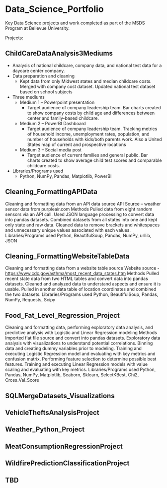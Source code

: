 # Data_Science_Portfolio
Key Data Science projects and work completed as part of the MSDS Program at Bellevue University.

Projects:

## ChildCareDataAnalysis3Mediums
  - Analysis of national childcare, company data, and national test data for a daycare center company. 
  - Data preparation and cleaning
    - Kept data from only Midwest states and median childcare costs. Merged with company cost dataset. Updated national test dataset based on school subjects
  - Three mediums
    - Medium 1 – Powerpoint presentation
      - Target audience of company leadership team. Bar charts created to show company costs by child age and differences between center and family-based childcare. 
    - Medium 2 – PowerBI Dashboard
      - Target audience of company leadership team. Tracking metrics of household income, unemployment rates, population, and number of households with kids/both parents work. Also a United States map of current and prospective locations
    - Medium 3 – Social media post
      - Target audience of current families and general public. Bar charts created to show average child test scores and comparable childcare costs. 
  - Libraries/Programs used
    - Python, NumPy, Pandas, Matplotlib, PowerBI

## Cleaning_FormattingAPIData
  Cleaning and formatting data from an API data source
  API Source – weather sensor data from purpleair.com
  Methods
  Pulled data from eight random sensors via an API call. 
  Used JSON language processing to convert data into pandas datasets. 
  Combined datasets from all states into one and kept only state and raw data. 
  Cleaned data to remove brackets and whitespaces and unnecessary unique values associated with each values.
  Libraries/Programs used
  Python, BeautifulSoup, Pandas, NumPy, urllib, JSON 

## Cleaning_FormattingWebsiteTableData
  Cleaning and formatting data from a website table source
  Website source - https://www.cdc.gov/asthma/most_recent_data_states.htm 
  Methods
  Pulled recent state data from two HTML tables and convert data into pandas datasets.
  Cleaned and analyzed data to understand aspects and ensure it is usable.
  Pulled in another data table of location coordinates and combined the two datasets. 
  Libraries/Programs used
  Python, BeautifulSoup, Pandas, NumPy, Requests, Scipy

## Food_Fat_Level_Regression_Project
  Cleaning and formatting data, performing exploratory data analysis, and predictive analysis with Logistic and Linear Regression modeling
  Methods
  Imported flat file source and convert into pandas datasets.
  Exploratory data analysis with visualizations to understand potential correlations.
  Binning data and creating dummy variables prior to modeling. 
  Training and executing Logistic Regression model and evaluating with key metrics and confusion matrix. 
  Performing feature selection to determine possible best features.
  Training and executing Linear Regression models with value scaling and evaluating with key metrics.
  Libraries/Programs used
  Python, Pandas, NumPy, Matplotlib, Seaborn, Sklearn, SelectKBest, Chi2, Cross_Val_Score
  
  
  


## SQLMergeDatasets_Visualizations



## VehicleTheftsAnalysisProject




## Weather_Python_Project



## MeatConsumptionRegressionProject




## WildfirePredictionClassificationProject



## TBD

